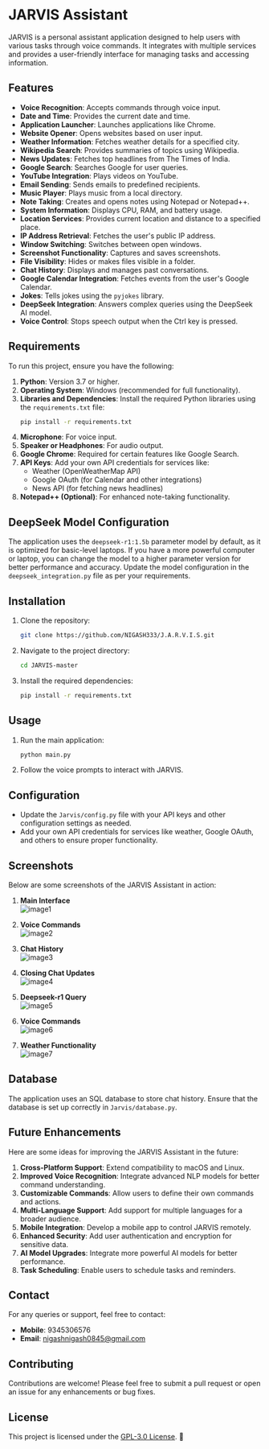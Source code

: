 # JARVIS Assistant

JARVIS is a personal assistant application designed to help users with various tasks through voice commands. It integrates with multiple services and provides a user-friendly interface for managing tasks and accessing information.

## Features

- **Voice Recognition**: Accepts commands through voice input.
- **Date and Time**: Provides the current date and time.
- **Application Launcher**: Launches applications like Chrome.
- **Website Opener**: Opens websites based on user input.
- **Weather Information**: Fetches weather details for a specified city.
- **Wikipedia Search**: Provides summaries of topics using Wikipedia.
- **News Updates**: Fetches top headlines from The Times of India.
- **Google Search**: Searches Google for user queries.
- **YouTube Integration**: Plays videos on YouTube.
- **Email Sending**: Sends emails to predefined recipients.
- **Music Player**: Plays music from a local directory.
- **Note Taking**: Creates and opens notes using Notepad or Notepad++.
- **System Information**: Displays CPU, RAM, and battery usage.
- **Location Services**: Provides current location and distance to a specified place.
- **IP Address Retrieval**: Fetches the user's public IP address.
- **Window Switching**: Switches between open windows.
- **Screenshot Functionality**: Captures and saves screenshots.
- **File Visibility**: Hides or makes files visible in a folder.
- **Chat History**: Displays and manages past conversations.
- **Google Calendar Integration**: Fetches events from the user's Google Calendar.
- **Jokes**: Tells jokes using the `pyjokes` library.
- **DeepSeek Integration**: Answers complex queries using the DeepSeek AI model.
- **Voice Control**: Stops speech output when the Ctrl key is pressed.

## Requirements

To run this project, ensure you have the following:

1. **Python**: Version 3.7 or higher.
2. **Operating System**: Windows (recommended for full functionality).
3. **Libraries and Dependencies**: Install the required Python libraries using the `requirements.txt` file:
   ```bash
   pip install -r requirements.txt
   ```
4. **Microphone**: For voice input.
5. **Speaker or Headphones**: For audio output.
6. **Google Chrome**: Required for certain features like Google Search.
7. **API Keys**: Add your own API credentials for services like:
   - Weather (OpenWeatherMap API)
   - Google OAuth (for Calendar and other integrations)
   - News API (for fetching news headlines)
8. **Notepad++ (Optional)**: For enhanced note-taking functionality.

## DeepSeek Model Configuration

The application uses the `deepseek-r1:1.5b` parameter model by default, as it is optimized for basic-level laptops. If you have a more powerful computer or laptop, you can change the model to a higher parameter version for better performance and accuracy. Update the model configuration in the `deepseek_integration.py` file as per your requirements.

## Installation

1. Clone the repository:
   ```bash
   git clone https://github.com/NIGASH333/J.A.R.V.I.S.git
   ```
2. Navigate to the project directory:
   ```bash
   cd JARVIS-master
   ```
3. Install the required dependencies:
   ```bash
   pip install -r requirements.txt
   ```

## Usage

1. Run the main application:
   ```bash
   python main.py
   ```
2. Follow the voice prompts to interact with JARVIS.

## Configuration

- Update the `Jarvis/config.py` file with your API keys and other configuration settings as needed.
- Add your own API credentials for services like weather, Google OAuth, and others to ensure proper functionality.

## Screenshots

Below are some screenshots of the JARVIS Assistant in action:

1. **Main Interface**  
  ![image1](https://github.com/user-attachments/assets/5834ebf6-a790-4513-8fd9-e1f9bf57a2c2)

2. **Voice Commands**  
![image2](https://github.com/user-attachments/assets/9555f6c6-a493-45a0-9f5f-30e039233984)

3. **Chat History**  
![image3](https://github.com/user-attachments/assets/5b9c172e-bf67-409b-a49c-b7cdf949d0d9)

4. **Closing Chat Updates**  
![image4](https://github.com/user-attachments/assets/0f47cbae-4948-4c0b-9ad2-8811632a0e41)

5. **Deepseek-r1 Query**  
![image5](https://github.com/user-attachments/assets/2b1acd7f-b307-4865-8fcf-2fea2497982b)

6. **Voice Commands**  
![image6](https://github.com/user-attachments/assets/60b2073f-828d-4e7d-bc56-693d52c759b9)

7. **Weather Functionality**  
![image7](https://github.com/user-attachments/assets/67e15c00-ba83-4b60-9b9b-691b8ec3141f)



## Database

The application uses an SQL database to store chat history. Ensure that the database is set up correctly in `Jarvis/database.py`.

## Future Enhancements

Here are some ideas for improving the JARVIS Assistant in the future:

1. **Cross-Platform Support**: Extend compatibility to macOS and Linux.
2. **Improved Voice Recognition**: Integrate advanced NLP models for better command understanding.
3. **Customizable Commands**: Allow users to define their own commands and actions.
4. **Multi-Language Support**: Add support for multiple languages for a broader audience.
5. **Mobile Integration**: Develop a mobile app to control JARVIS remotely.
6. **Enhanced Security**: Add user authentication and encryption for sensitive data.
7. **AI Model Upgrades**: Integrate more powerful AI models for better performance.
8. **Task Scheduling**: Enable users to schedule tasks and reminders.

## Contact

For any queries or support, feel free to contact:

- **Mobile**: 9345306576
- **Email**: [nigashnigash0845@gmail.com](mailto:nigashnigash0845@gmail.com)

## Contributing

Contributions are welcome! Please feel free to submit a pull request or open an issue for any enhancements or bug fixes.

## License
This project is licensed under the [GPL-3.0 License](LICENSE). 📝
